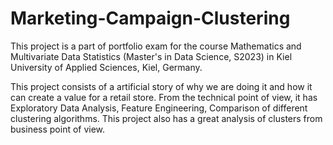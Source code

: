 # Marketing-Campaign-Clustering

This project is a part of portfolio exam for the course Mathematics and Multivariate Data Statistics (Master's in Data Science, S2023) in Kiel University of Applied Sciences, Kiel, Germany.

This project consists of a artificial story of why we are doing it and how it can create a value for a retail store. From the technical point of view, it has Exploratory Data Analysis, Feature Engineering, Comparison of different clustering algorithms. This project also has a great analysis of clusters from business point of view.
